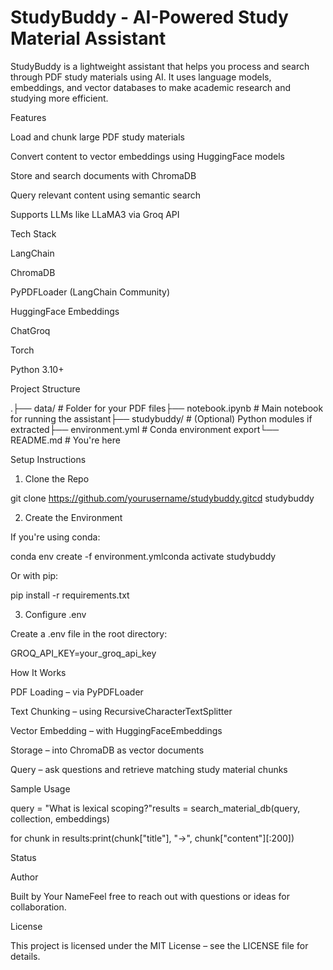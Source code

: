 # StudyBuddy - AI-Powered Study Material Assistant

StudyBuddy is a lightweight assistant that helps you process and search through PDF study materials using AI. It uses language models, embeddings, and vector databases to make academic research and studying more efficient.

Features

Load and chunk large PDF study materials

Convert content to vector embeddings using HuggingFace models

Store and search documents with ChromaDB

Query relevant content using semantic search

Supports LLMs like LLaMA3 via Groq API

Tech Stack

LangChain

ChromaDB

PyPDFLoader (LangChain Community)

HuggingFace Embeddings

ChatGroq

Torch

Python 3.10+

Project Structure

.├── data/                   # Folder for your PDF files├── notebook.ipynb          # Main notebook for running the assistant├── studybuddy/             # (Optional) Python modules if extracted├── environment.yml         # Conda environment export└── README.md               # You're here

Setup Instructions

1. Clone the Repo

git clone https://github.com/yourusername/studybuddy.gitcd studybuddy

2. Create the Environment

If you're using conda:

conda env create -f environment.ymlconda activate studybuddy

Or with pip:

pip install -r requirements.txt

3. Configure .env

Create a .env file in the root directory:

GROQ_API_KEY=your_groq_api_key

How It Works

PDF Loading – via PyPDFLoader

Text Chunking – using RecursiveCharacterTextSplitter

Vector Embedding – with HuggingFaceEmbeddings

Storage – into ChromaDB as vector documents

Query – ask questions and retrieve matching study material chunks

Sample Usage

query = "What is lexical scoping?"results = search_material_db(query, collection, embeddings)

for chunk in results:print(chunk["title"], "->", chunk["content"][:200])

Status



Author

Built by Your NameFeel free to reach out with questions or ideas for collaboration.

License

This project is licensed under the MIT License – see the LICENSE file for details.

